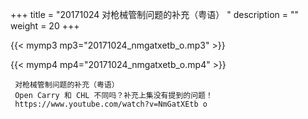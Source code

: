 +++
title = "20171024  对枪械管制问题的补充（粤语） "
description = ""
weight = 20
+++

{{< mymp3 mp3="20171024_nmgatxetb_o.mp3" >}}

{{< mymp4 mp4="20171024_nmgatxetb_o.mp4" >}}

     对枪械管制问题的补充（粤语） 
     Open Carry 和 CHL 不同吗？补充上集没有提到的问题！ 
     https://www.youtube.com/watch?v=NmGatXEtb o 
